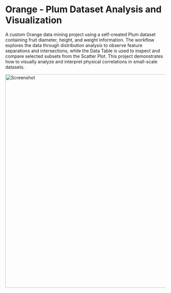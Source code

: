 # Orange - Plum Dataset Analysis and Visualization

A custom Orange data mining project using a self-created Plum dataset containing fruit diameter, height, and weight information. The workflow explores the data through distribution analysis to observe feature separations and intersections, while the Data Table is used to inspect and compare selected subsets from the Scatter Plot. This project demonstrates how to visually analyze and interpret physical correlations in small-scale datasets.

<img width="951" height="668" alt="Screenshot" src="https://github.com/user-attachments/assets/56738bfa-14a4-42ed-a2ff-3afa1179786c" />
